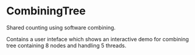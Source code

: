 CombiningTree
=============

Shared counting using software combining.

Contains a user inteface which shows an interactive demo for combining tree containing 8 nodes and handling 5 threads.
